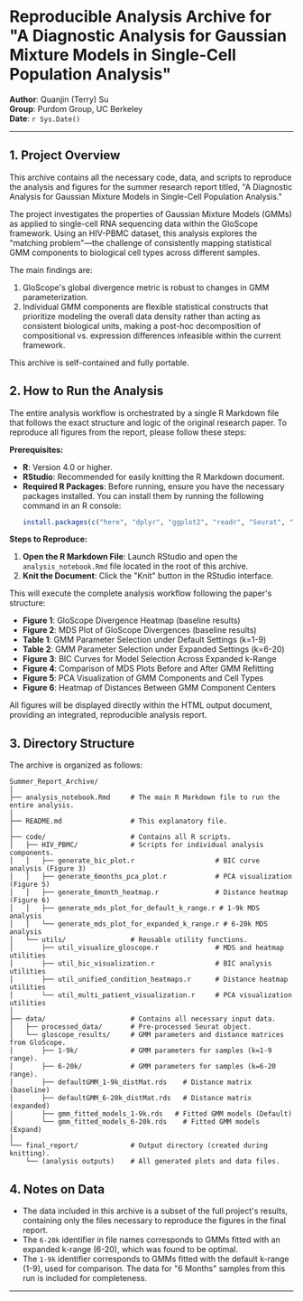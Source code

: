 # Reproducible Analysis Archive for "A Diagnostic Analysis for Gaussian Mixture Models in Single-Cell Population Analysis"

**Author**: Quanjin (Terry) Su  
**Group**: Purdom Group, UC Berkeley  
**Date**: `r Sys.Date()`

---

## 1. Project Overview

This archive contains all the necessary code, data, and scripts to reproduce the analysis and figures for the summer research report titled, "A Diagnostic Analysis for Gaussian Mixture Models in Single-Cell Population Analysis."

The project investigates the properties of Gaussian Mixture Models (GMMs) as applied to single-cell RNA sequencing data within the GloScope framework. Using an HIV-PBMC dataset, this analysis explores the "matching problem"—the challenge of consistently mapping statistical GMM components to biological cell types across different samples.

The main findings are:
1.  GloScope's global divergence metric is robust to changes in GMM parameterization.
2.  Individual GMM components are flexible statistical constructs that prioritize modeling the overall data density rather than acting as consistent biological units, making a post-hoc decomposition of compositional vs. expression differences infeasible within the current framework.

This archive is self-contained and fully portable.

## 2. How to Run the Analysis

The entire analysis workflow is orchestrated by a single R Markdown file that follows the exact structure and logic of the original research paper. To reproduce all figures from the report, please follow these steps:

**Prerequisites:**
*   **R**: Version 4.0 or higher.
*   **RStudio**: Recommended for easily knitting the R Markdown document.
*   **Required R Packages**: Before running, ensure you have the necessary packages installed. You can install them by running the following command in an R console:
    ```r
    install.packages(c("here", "dplyr", "ggplot2", "readr", "Seurat", "pheatmap", "RColorBrewer", "viridis", "gridExtra", "GloScope", "knitr"))
    ```

**Steps to Reproduce:**

1.  **Open the R Markdown File**: Launch RStudio and open the `analysis_notebook.Rmd` file located in the root of this archive.
2.  **Knit the Document**: Click the "Knit" button in the RStudio interface.

This will execute the complete analysis workflow following the paper's structure:
- **Figure 1**: GloScope Divergence Heatmap (baseline results)
- **Figure 2**: MDS Plot of GloScope Divergences (baseline results)  
- **Table 1**: GMM Parameter Selection under Default Settings (k=1-9)
- **Table 2**: GMM Parameter Selection under Expanded Settings (k=6-20)
- **Figure 3**: BIC Curves for Model Selection Across Expanded k-Range
- **Figure 4**: Comparison of MDS Plots Before and After GMM Refitting
- **Figure 5**: PCA Visualization of GMM Components and Cell Types
- **Figure 6**: Heatmap of Distances Between GMM Component Centers

All figures will be displayed directly within the HTML output document, providing an integrated, reproducible analysis report.

## 3. Directory Structure

The archive is organized as follows:

```
Summer_Report_Archive/
│
├── analysis_notebook.Rmd     # The main R Markdown file to run the entire analysis.
│
├── README.md                 # This explanatory file.
│
├── code/                     # Contains all R scripts.
│   ├── HIV_PBMC/             # Scripts for individual analysis components.
│   │   ├── generate_bic_plot.r                    # BIC curve analysis (Figure 3)
│   │   ├── generate_6months_pca_plot.r            # PCA visualization (Figure 5)
│   │   ├── generate_6month_heatmap.r              # Distance heatmap (Figure 6)
│   │   ├── generate_mds_plot_for_default_k_range.r # 1-9k MDS analysis
│   │   └── generate_mds_plot_for_expanded_k_range.r # 6-20k MDS analysis
│   └── utils/                # Reusable utility functions.
│       ├── util_visualize_gloscope.r              # MDS and heatmap utilities
│       ├── util_bic_visualization.r               # BIC analysis utilities
│       ├── util_unified_condition_heatmaps.r      # Distance heatmap utilities
│       └── util_multi_patient_visualization.r     # PCA visualization utilities
│
├── data/                     # Contains all necessary input data.
│   ├── processed_data/       # Pre-processed Seurat object.
│   └── gloscope_results/     # GMM parameters and distance matrices from GloScope.
│       ├── 1-9k/             # GMM parameters for samples (k=1-9 range).
│       ├── 6-20k/            # GMM parameters for samples (k=6-20 range).
│       ├── defaultGMM_1-9k_distMat.rds    # Distance matrix (baseline)
│       ├── defaultGMM_6-20k_distMat.rds   # Distance matrix (expanded)
│       ├── gmm_fitted_models_1-9k.rds   # Fitted GMM models (Default)
│       └── gmm_fitted_models_6-20k.rds    # Fitted GMM models (Expand)
│
└── final_report/             # Output directory (created during knitting).
    └── (analysis outputs)    # All generated plots and data files.
```

## 4. Notes on Data

*   The data included in this archive is a subset of the full project's results, containing only the files necessary to reproduce the figures in the final report.
*   The `6-20k` identifier in file names corresponds to GMMs fitted with an expanded k-range (6-20), which was found to be optimal.
*   The `1-9k` identifier corresponds to GMMs fitted with the default k-range (1-9), used for comparison. The data for "6 Months" samples from this run is included for completeness.

---
